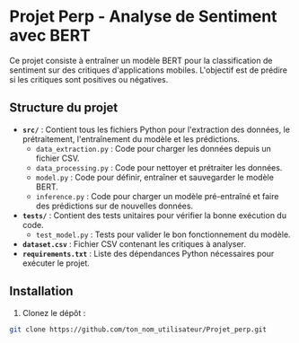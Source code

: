 # Projet Perp - Analyse de Sentiment avec BERT

Ce projet consiste à entraîner un modèle BERT pour la classification de sentiment sur des critiques d'applications mobiles. L'objectif est de prédire si les critiques sont positives ou négatives.

## Structure du projet

- **`src/`** : Contient tous les fichiers Python pour l'extraction des données, le prétraitement, l'entraînement du modèle et les prédictions.
  - `data_extraction.py` : Code pour charger les données depuis un fichier CSV.
  - `data_processing.py` : Code pour nettoyer et prétraiter les données.
  - `model.py` : Code pour définir, entraîner et sauvegarder le modèle BERT.
  - `inference.py` : Code pour charger un modèle pré-entraîné et faire des prédictions sur de nouvelles données.
- **`tests/`** : Contient des tests unitaires pour vérifier la bonne exécution du code.
  - `test_model.py` : Tests pour valider le bon fonctionnement du modèle.
- **`dataset.csv`** : Fichier CSV contenant les critiques à analyser.
- **`requirements.txt`** : Liste des dépendances Python nécessaires pour exécuter le projet.

## Installation

1. Clonez le dépôt :

```bash
git clone https://github.com/ton_nom_utilisateur/Projet_perp.git
